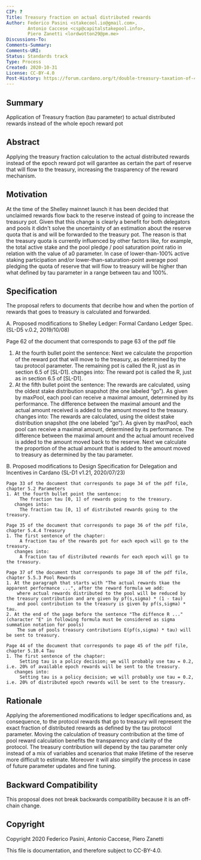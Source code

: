 ```yaml
---
CIP: ?
Title: Treasury fraction on actual distributed rewards
Author: Federico Pasini <stakecool.io@gmail.com>,
        Antonio Caccese <csp@capitalstakepool.info>,
        Piero Zanetti <lordwotton29@pm.me>
Discussions-To: 
Comments-Summary: 
Comments-URI: 
Status: Standards track
Type: Process
Created: 2020-10-31
License: CC-BY-4.0
Post-History: https://forum.cardano.org/t/double-treasury-taxation-of-40-and-possible-workarounds/41461 and https://forum.cardano.org/t/cip-treasury-fraction-on-actual-distributed-rewards/41697
---
```


## Summary

Application of Treasury fraction (tau parameter) to actual distributed rewards instead of the whole epoch reward pot

## Abstract

Applying the treasury fraction calculation to the actual distributed rewards instead of the epoch reward pot will garantee as certain the part of reserve that will flow to the treasury, increasing the trasparency of the reward mechanism. 

## Motivation

At the time of the Shelley mainnet launch it has been decided that unclaimed rewards flow back to the reserve instead of going to increase the treasury pot.
Given that this change is clearly a benefit for both delegators and pools it didn't solve the uncertainity of an estimation about the reserve quota that is and will be forwarded to the treasury pot.
The reason is that the treasury quota is currently influenced by other factors like, for example, the total active stake and the pool pledge / pool saturation point ratio in relation with the value of a0 parameter.
In case of lower-than-100% active staking participation and/or lower-than-saturation-point average pool pledging the quota of reserve that will flow to treasury will be higher than what defined by tau parameter in a range between tau and 100%.

## Specification

The proposal refers to documents that decribe how and when the portion of rewards that goes to treasury is calculated and forwarded.

A. Proposed modifications to Shelley Ledger: Formal Cardano Ledger Spec. (SL-D5 v.0.2, 2019/10/08)

   Page 62 of the document that corresponds to page 63 of the pdf file

   1. At the fourth bullet point the sentence:
	    Next we calculate the proportion of the reward pot that will move to the treasury, as determined by the tau protocol parameter. The remaining pot is called the R, just as in section 6.5 of [SL-D1].
      changes into:
	    The reward pot is called the R, just as in section 6.5 of [SL-D1].
   2. At the fifth bullet point the sentence:
	    The rewards are calculated, using the oldest stake distribution snapshot (the one labeled “go”). As given by maxPool, each pool can receive a maximal amount, determined by its performance. The difference between the maximal             amount and the actual amount received is added to the amount moved to the treasury.
      changes into:
	    The rewards are calculated, using the oldest stake distribution snapshot (the one labeled “go”). As given by maxPool, each pool can receive a maximal amount, determined by its performance. The difference between the maximal             amount and the actual amount received is added to the amount moved back to the reserve. Next we calculate the proportion of the actual amount that is added to the amount moved to treasury as determined by the tau parameter.


B. Proposed modifications to Design Specification for Delegation and Incentives in Cardano (SL-D1 v1.21, 2020/07/23)

	Page 33 of the document that corresponds to page 34 of the pdf file, chapter 5.2 Parameters
	1. At the fourth bullet point the sentence:
	     The fraction tau [0, 1] of rewards going to the treasury.
	   changes into:
	     The fraction tau [0, 1] of distributed rewards going to the treasury.
	
	Page 35 of the document that corresponds to page 36 of the pdf file, chapter 5.4.4 Treasury
	1. The first sentence of the chapter:
	     A fraction tau of the rewards pot for each epoch will go to the treasury.
	   changes into:
	     A fraction tau of distributed rewards for each epoch will go to the treasury.
		 
	Page 37 of the document that corresponds to page 38 of the pdf file, chapter 5.5.3 Pool Rewards
	1. At the paragraph that starts with "The actual rewards tkae the apparent performance ...", after the reward formula we add:
		where actual rewards distributed to the pool will be reduced by the treasury contribution and are given by pf(s,sigma) * (1 - tau)
		and pool contribution to the treasury is given by pf(s,sigma) * tau.
	2. At the end of the page before the sentence "The diffence R ..." (character "E" in following formula must be considered as sigma summation notation for pools)
		The sum of pools treasury contributions E(pf(s,sigma) * tau) will be sent to treasury.
		
	Page 44 of the document that corresponds to page 45 of the pdf file, chapter 5.10.4 Tau
	1. The first sentence of the chapter:
		 Setting tau is a policy decision; we will probably use tau = 0.2, i.e. 20% of available epoch rewards will be sent to the treasury.
	   changes into:
	     Setting tau is a policy decision; we will probably use tau = 0.2, i.e. 20% of distributed epoch rewards will be sent to the treasury.


## Rationale

Applying the aforementioned modifications to ledger specifications and, as consequence, to the protocol rewards that go to treasury will represent the exact fraction of distributed rewards as defined by the tau protocol parameter. 
Moving the calculation of treasury contribution at the time of pool reward calculation benefits the transparency and clarity of the protocol.
The treasury contribution will depend by the tau parameter only instead of a mix of variables and scenarios that make lifetime of the reserve more difficult to estimate.
Moreover it will also simplify the process in case of future parameter updates and fine tuning.

## Backward Compatibility

This proposal does not break backwards compatibility because it is an off-chain change.

## Copyright

Copyright 2020 Federico Pasini, Antonio Caccese, Piero Zanetti

This file is documentation, and therefore subject to CC-BY-4.0.
